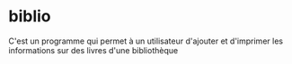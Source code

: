 # biblio
C'est un programme qui permet à un utilisateur d'ajouter et d'imprimer les informations sur des livres d'une
bibliothèque
